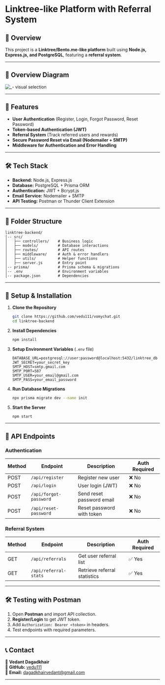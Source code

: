 # Linktree-like Platform with Referral System

## 📌 Overview
This project is a **Linktree/Bento.me-like platform** built using **Node.js, Express.js, and PostgreSQL**, featuring a **referral system**.

---

## 📌 Overview Diagram
![_- visual selection](https://github.com/user-attachments/assets/54287f23-eb11-467c-bfe5-2c889082a180)

---

## 🚀 Features
- **User Authentication** (Register, Login, Forgot Password, Reset Password)
- **Token-based Authentication (JWT)**
- **Referral System** (Track referred users and rewards)
- **Secure Password Reset via Email (Nodemailer + SMTP)**
- **Middleware for Authentication and Error Handling**

---

## 🛠️ Tech Stack
- **Backend:** Node.js, Express.js
- **Database:** PostgreSQL + Prisma ORM
- **Authentication:** JWT + Bcrypt.js
- **Email Service:** Nodemailer + SMTP
- **API Testing:** Postman or Thunder Client Extension

---

## 📂 Folder Structure
```
linktree-backend/
│-- src/
│   ├── controllers/    # Business logic
│   ├── models/         # Database interactions
│   ├── routes/         # API routes
│   ├── middleware/     # Auth & error handlers
│   ├── utils/          # Helper functions
│   ├── server.js       # Entry point
│-- prisma/             # Prisma schema & migrations
│-- .env                # Environment variables
│-- package.json        # Dependencies
```

---

## 🔧 Setup & Installation
1. **Clone the Repository**
   ```sh
   git clone https://github.com/vedu111/vomychat.git
   cd linktree-backend
   ```
2. **Install Dependencies**
   ```sh
   npm install
   ```
3. **Setup Environment Variables** (`.env` file)
   ```env
   DATABASE_URL=postgresql://user:password@localhost:5432/linktree_db
   JWT_SECRET=your_secret_key
   SMTP_HOST=smtp.gmail.com
   SMTP_PORT=587
   SMTP_USER=your_email@gmail.com
   SMTP_PASS=your_email_password
   ```
4. **Run Database Migrations**
   ```sh
   npx prisma migrate dev --name init
   ```
5. **Start the Server**
   ```sh
   npm start
   ```

---

## 📌 API Endpoints
### **Authentication**
| Method | Endpoint               | Description                | Auth Required |
|--------|------------------------|----------------------------|---------------|
| POST   | `/api/register`        | Register new user          | ❌ No |
| POST   | `/api/login`           | User login (JWT)           | ❌ No |
| POST   | `/api/forgot-password` | Send reset password email  | ❌ No |
| POST   | `/api/reset-password`  | Reset password with token  | ❌ No |

### **Referral System**
| Method | Endpoint                | Description                              | Auth Required |
|--------|--------------------------|------------------------------------------|---------------|
| GET    | `/api/referrals`         | Get user referral list                  | ✅ Yes |
| GET    | `/api/referral-stats`    | Retrieve referral statistics             | ✅ Yes |


---

## 🛠️ Testing with Postman
1. Open **Postman** and import API collection.
2. **Register/Login** to get JWT token.
3. Add `Authorization: Bearer <token>` in headers.
4. Test endpoints with required parameters.

---

## 📞 Contact
📧 **Vedant Dagadkhair**  
📍 **GitHub:** [vedu111](https://github.com/vedu111)  
📍 **Email:** dagadkhairvedant@gmail.com

---


